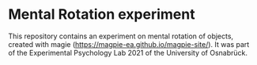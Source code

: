 # Mental Rotation experiment

This repository contains an experiment on mental rotation of objects, created with magie (https://magpie-ea.github.io/magpie-site/). It was part of the Experimental Psychology Lab 2021 of the University of Osnabrück.
